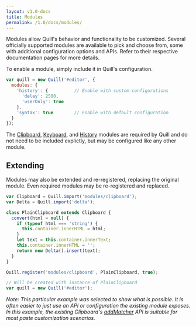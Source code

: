 ```yaml
---
layout: v1.0-docs
title: Modules
permalink: /1.0/docs/modules/
---
```


Modules allow Quill's behavior and functionality to be customized. Several officially supported modules are available to pick and choose from, some with additional configuration options and APIs. Refer to their respective documentation pages for more details.

To enable a module, simply include it in Quill's configuration.

```javascript
var quill = new Quill('#editor', {
  modules: {
    'history': {          // Enable with custom configurations
      'delay': 2500,
      'userOnly': true
    },
    'syntax': true        // Enable with default configuration
  }
});
```

The [Clipboard](/1.0/docs/modules/clipboard/), [Keyboard](/1.0/docs/modules/keyboard/), and [History](/1.0/docs/modules/history/) modules are required by Quill and do not need to be included explictly, but may be configured like any other module.


## Extending

Modules may also be extended and re-registered, replacing the original module. Even required modules may be re-registered and replaced.

```javascript
var Clipboard = Quill.import('modules/clipboard');
var Delta = Quill.import('delta');

class PlainClipboard extends Clipboard {
  convert(html = null) {
    if (typeof html === 'string') {
      this.container.innerHTML = html;
    }
    let text = this.container.innerText;
    this.container.innerHTML = '';
    return new Delta().insert(text);
  }
}

Quill.register('modules/clipboard', PlainClipboard, true);

// Will be created with instance of PlainClipboard
var quill = new Quill('#editor');
```

*Note: This particular example was selected to show what is possible. It is often easier to just use an API or configuration the existing module exposes. In this example, the existing Clipboard's [addMatcher](/1.0/docs/modules/clipboard/#addmatcher) API is suitable for most paste customization scenarios.*
